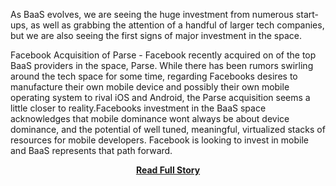 <p>As BaaS evolves, we are seeing the huge investment from numerous start-ups, as well as grabbing the attention of a handful of larger tech companies, but we are also seeing the first signs of major investment in the space.&nbsp;

Facebook Acquisition of Parse -&nbsp;Facebook recently acquired on of the top BaaS providers in the space, Parse.&nbsp;While there has been rumors swirling around the tech space for some time, regarding Facebooks desires to manufacture their own mobile device and possibly their own mobile operating system to rival iOS and Android, the Parse acquisition seems a little closer to reality.Facebooks investment in the BaaS space acknowledges that mobile dominance wont always be about device dominance, and the potential of well tuned, meaningful, virtualized stacks of resources for mobile developers.&nbsp;Facebook is looking to invest in mobile and BaaS represents that path forward.</p>
<center><p><a href="http://www.apievangelist.com/2013/05/05/investment-in-baas/" style='padding:25px; font-sze:18px; font-weight: bold;'>Read Full Story</a></p></center>
